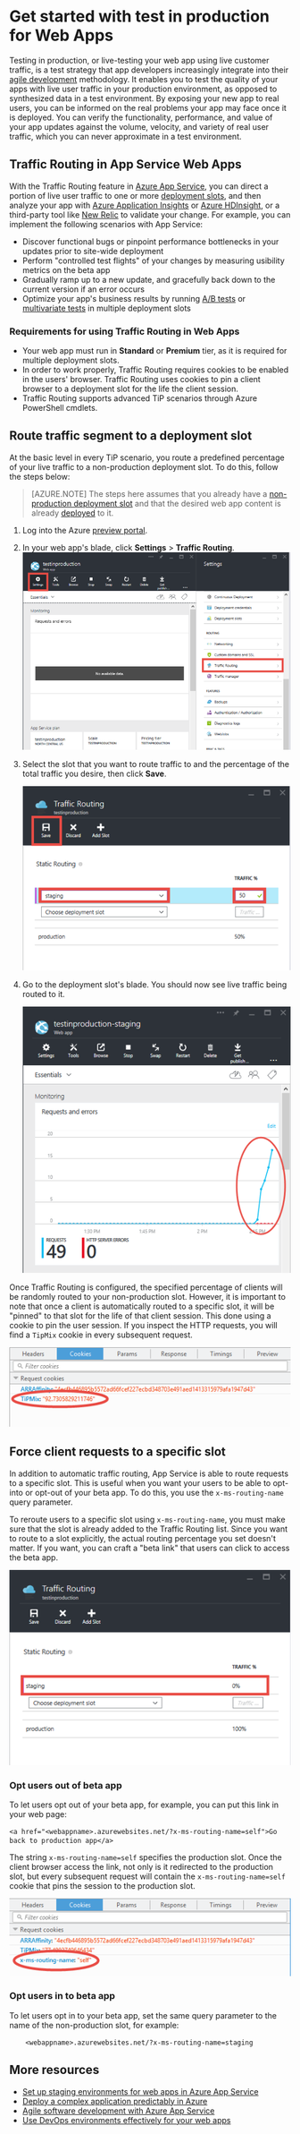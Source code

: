 <properties
	pageTitle="Get started with test in production for Web Apps"
	description="Learn about the Test in Production (TiP) feature in Azure App Service Web Apps."
	services="app-service\web"
	documentationCenter=""
	authors="cephalin"
	manager="wpickett"
	editor=""/>

<tags
	ms.service="app-service-web"
	ms.workload="web"
	ms.tgt_pltfrm="na"
	ms.devlang="na"
	ms.topic="article"
	ms.date="10/16/2015"
	ms.author="cephalin"/>

# Get started with test in production for Web Apps

Testing in production, or live-testing your web app using live customer traffic, is a test strategy that app developers increasingly integrate into their [agile development](https://en.wikipedia.org/wiki/Agile_software_development) methodology. It enables you to test the quality of your apps with live user traffic in your production environment, as opposed to synthesized data in a test environment. By exposing your new app to real users, you can be informed on the real problems your app may face once it is deployed. You can verify the functionality, performance, and value of your app updates against the volume, velocity, and variety of real user traffic, which you can never approximate in a test environment.

## Traffic Routing in App Service Web Apps

With the Traffic Routing feature in [Azure App Service](http://go.microsoft.com/fwlink/?LinkId=529714), you can direct a portion of live user traffic to one or more [deployment slots](web-sites-staged-publishing.md), and then analyze your app with [Azure Application Insights](/services/application-insights/) or [Azure HDInsight](/services/hdinsight/), or a third-party tool like [New Relic](/marketplace/partners/newrelic/newrelic/) to validate your change. For example, you can implement the following scenarios with App Service:

- Discover functional bugs or pinpoint performance bottlenecks in your updates prior to site-wide deployment
- Perform "controlled test flights" of your changes by measuring usibility metrics on the beta app
- Gradually ramp up to a new update, and gracefully back down to the current version if an error occurs 
- Optimize your app's business results by running [A/B tests](https://en.wikipedia.org/wiki/A/B_testing) or [multivariate tests](https://en.wikipedia.org/wiki/Multivariate_testing_in_marketing) in multiple deployment slots

### Requirements for using Traffic Routing in Web Apps

- Your web app must run in **Standard** or **Premium** tier, as it is required for multiple deployment slots.
- In order to work properly, Traffic Routing requires cookies to be enabled in the users' browser. Traffic Routing uses cookies to pin a client browser to a deployment slot for the life the client session.
- Traffic Routing supports advanced TiP scenarios through Azure PowerShell cmdlets.

## Route traffic segment to a deployment slot

At the basic level in every TiP scenario, you route a predefined percentage of your live traffic to a non-production deployment slot. To do this, follow the steps below:

>[AZURE.NOTE] The steps here assumes that you already have a [non-production deployment slot](web-sites-staged-publishing.md) and that the desired web app content is already [deployed]((web-sites-publish-source-control.md)) to it.

1. Log into the Azure [preview portal](https://portal.azure.com).
2. In your web app's blade, click **Settings** > **Traffic Routing**.
  ![](./media/app-service-web-test-in-production/01-traffic-routing.png)
3. Select the slot that you want to route traffic to and the percentage of the total traffic you desire, then click **Save**.

	![](./media/app-service-web-test-in-production/02-select-slot.png)

4. Go to the deployment slot's blade. You should now see live traffic being routed to it.

	![](./media/app-service-web-test-in-production/03-traffic-routed.png)

Once Traffic Routing is configured, the specified percentage of clients will be randomly routed to your non-production slot. However, it is important to note that once a client is automatically routed to a specific slot, it will be "pinned" to that slot for the life of that client session. This done using a cookie to pin the user session. If you inspect the HTTP requests, you will find a `TipMix` cookie in every subsequent request.

![](./media/app-service-web-test-in-production/04-tip-cookie.png)

## Force client requests to a specific slot

In addition to automatic traffic routing, App Service is able to route requests to a specific slot. This is useful when you want your users to be able to opt-into or opt-out of your beta app. To do this, you use the `x-ms-routing-name` query parameter.

To reroute users to a specific slot using `x-ms-routing-name`, you must make sure that the slot is already added to the Traffic Routing list. Since you want to route to a slot explicitly, the actual routing percentage you set doesn't matter. If you want, you can craft a "beta link" that users can click to access the beta app.

![](./media/app-service-web-test-in-production/06-enable-x-ms-routing-name.png)

### Opt users out of beta app

To let users opt out of your beta app, for example, you can put this link in your web page:

    <a href="<webappname>.azurewebsites.net/?x-ms-routing-name=self">Go back to production app</a>

The string `x-ms-routing-name=self` specifies the production slot. Once the client browser access the link, not only is it redirected to the production slot, but every subsequent request will contain the `x-ms-routing-name=self` cookie that pins the session to the production slot.

![](./media/app-service-web-test-in-production/05-access-production-slot.png)

### Opt users in to beta app

To let users opt in to your beta app, set the same query parameter to the name of the non-production slot, for example:

		<webappname>.azurewebsites.net/?x-ms-routing-name=staging

## More resources ##

-   [Set up staging environments for web apps in Azure App Service](web-sites-staged-publishing.md)
-	[Deploy a complex application predictably in Azure](app-service-deploy-complex-application-predictably.md)
-   [Agile software development with Azure App Service](app-service-agile-software-development.md)
-	[Use DevOps environments effectively for your web apps](app-service-web-staged-publishing-realworld-scenarios.md)